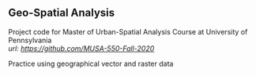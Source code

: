 ## Geo-Spatial Analysis
Project code for Master of Urban-Spatial Analysis Course at University of Pennsylvania <br />
*url: https://github.com/MUSA-550-Fall-2020* <br />

Practice using geographical vector and raster data
